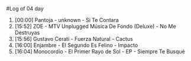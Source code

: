 #Log of 04 day

1. [00:00] Pantoja - unknown - Si Te Contara
1. [15:52] ZOE - MTV Unplugged Música De Fondo (Deluxe) - No Me Destruyas
1. [15:56] Gustavo Cerati - Fuerza Natural - Cactus
1. [16:00] Enjambre - El Segundo Es Felino - Impacto
1. [16:04] Monocordio - El Primer Rayo de Sol - EP - Siempre Te Busqué
